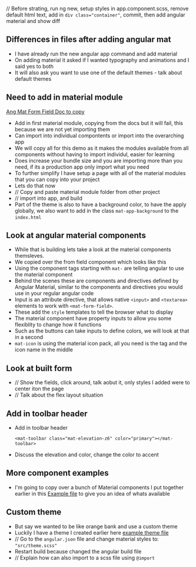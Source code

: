 // Before strating, run ng new, setup styles in app.component.scss, remove default html text, add in `div class="container"`, commit, then add angular material and show diff

## Differences in files after adding angular mat

- I have already run the new angular app command and add material
- On adding material it asked if I wanted typography and animations and I said yes to both
- It will also ask you want to use one of the default themes - talk about default themes

## Need to add in material module

[Ang Mat Form Field Doc to copy](https://material.angular.io/components/form-field/overview)

- Add in first material module, copying from the docs but it will fail, this because we are not yet importing them
- Can import into individual compontents or import into the overarching app
- We will copy all for this demo as it makes the modules available from all components without having to import individul, easier for learning
- Does increase your bundle size and you are importing more than you need, if its a production app only import what you need
- To further simplify I have setup a page with all of the material modules that you can copy into your project
- Lets do that now
- // Copy and paste material module folder from other project
- // import into app, and build
- Part of the theme is also to have a background color, to have the apply globally, we also want to add in the class `mat-app-background` to the `index.html`

## Look at angular material components

- While that is building lets take a look at the material components themsleves.
- We copied over the from field component which looks like this
- Using the component tags starting with `mat-` are telling angular to use the material component
- Behind the scenes these are components and directives defined by Angular Material, similar to the components and directives you would use in your regular angular code
- Input is an attribute directive, that allows native `<input>` and `<textarea>` elements to work with `<mat-form-field>`.
- These add the `style` templates to tell the browser what to display
- The material component have property inputs to allow you some flexiblity to change how it functions
- Such as the buttons can take inputs to define colors, we will look at that in a second
- `mat-icon` is using the material icon pack, all you need is the tag and the icon name in the middle

## Look at built form

- // Show the fields, click around, talk aobut it, only styles I added were to center iton the page
- // Talk about the flex layout situation

## Add in toolbar header

- Add in toolbar header
  ```
  <mat-toolbar class="mat-elevation-z6" color="primary"></mat-toolbar>
  ```
- Discuss the elevation and color, change the color to accent

## More component examples

- I'm going to copy over a bunch of Material components I put together earlier in this [Example file](example.component.html)
  to give you an idea of whats available

## Custom theme

- But say we wanted to be like orange bank and use a custom theme
- Luckily I have a theme I created earlier here [example theme file](theme.scss)
- // Go to the `angular.json` file and change material styles to: `"src/theme.scss"`
- Restart build because changed the angular build file
- // Explain how can also import to a scss file using `@import`
